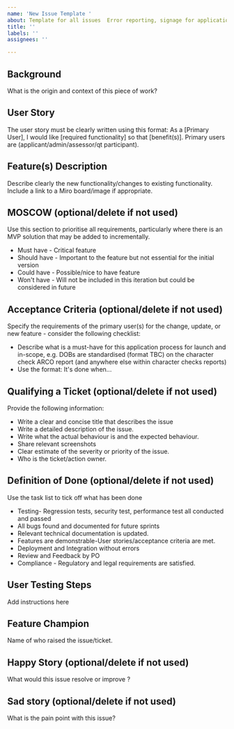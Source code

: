 ```yaml
---
name: 'New Issue Template '
about: Template for all issues  Error reporting, signage for application process requirement
title: ''
labels: ''
assignees: ''

---
```


## Background
What is the origin and context of this piece of work?

## User Story
The user story must be clearly written using this format: As a [Primary User], I would like [required functionality] so that [benefit(s)]. Primary users are (applicant/admin/assessor/qt participant).

## Feature(s) Description
Describe clearly the new functionality/changes to existing functionality.
Include a link to a Miro board/image if appropriate.

## MOSCOW (optional/delete if not used)
Use this section to prioritise all requirements, particularly where there is an MVP solution that may be added to incrementally.
* Must have - Critical feature
* Should have - Important to the feature but not essential for the initial version
* Could have - Possible/nice to have feature
* Won't have - Will not be included in this iteration but could be considered in future

## Acceptance Criteria (optional/delete if not used)
Specify the requirements of the primary user(s) for the change, update, or new feature - consider the following checklist:
* Describe what is a must-have for this application process for launch and in-scope, e.g. DOBs are standardised (format TBC) on the character check ARCO report (and anywhere else within character checks reports)
* Use the format: It's done when...

## Qualifying  a Ticket (optional/delete if not used)
Provide the following information:
* Write a clear and concise title that describes the issue 
* Write a detailed description of the issue.
* Write what the actual behaviour is and the expected behaviour.
* Share relevant screenshots 
* Clear estimate of the severity or priority of the issue.
* Who is the ticket/action owner.

## Definition of Done (optional/delete if not used)
Use the task list to tick off what has been done
* Testing- Regression tests, security test, performance test all conducted and passed
* All bugs found and documented for future sprints
* Relevant technical documentation is updated.
* Features are demonstrable-User stories/acceptance criteria are met.
* Deployment and Integration without errors
* Review and Feedback by PO
* Compliance - Regulatory  and legal requirements are satisfied. 

## User Testing Steps
Add instructions here

## Feature Champion
Name of who raised the issue/ticket.

## Happy Story (optional/delete if not used)
What would this issue resolve or improve ?

## Sad story (optional/delete if not used)
What is the pain point with this issue?
